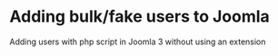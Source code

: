# Adding bulk/fake users to Joomla
Adding users with php script in Joomla 3 without using an extension
